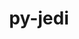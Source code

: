 ---
title: "py-jedi"
layout: cache
categories: [package, develop-2023-10-08]
meta: {"versions": ["0.18.2"], "compilers": ["gcc@=11.1.0", "gcc@=11.4.0", "gcc@=9.4.0", "oneapi@=2023.2.1"], "oss": ["ubuntu20.04"], "platforms": ["linux"], "targets": ["aarch64", "ppc64le", "x86_64_v3"], "stacks": ["data-vis-sdk", "e4s", "e4s-arm", "e4s-oneapi", "e4s-power", "root"], "num_specs": 11, "num_specs_by_stack": {"e4s-arm": 2, "root": 11, "e4s-power": 2, "data-vis-sdk": 2, "e4s": 3, "e4s-oneapi": 2}}
spec_details: [{"hash": "onbhuqmxddua6grzoc27m45ftwhsznlb", "compiler": "gcc@=11.4.0", "versions": ["0.18.2"], "os": "ubuntu20.04", "platform": "linux", "target": "aarch64", "variants": ["build_system=python_pip"], "stacks": ["e4s-arm", "root"], "size": "-", "tarball": "https://binaries.spack.io/releases/develop-2023-10-08/build_cache/linux-ubuntu20.04-aarch64/gcc-11.4.0/py-jedi-0.18.2/linux-ubuntu20.04-aarch64-gcc-11.4.0-py-jedi-0.18.2-onbhuqmxddua6grzoc27m45ftwhsznlb.spack"}, {"hash": "2oyqyrlyztp75e4gyhdg6w7qox4mwfhu", "compiler": "gcc@=11.4.0", "versions": ["0.18.2"], "os": "ubuntu20.04", "platform": "linux", "target": "aarch64", "variants": ["build_system=python_pip"], "stacks": ["e4s-arm", "root"], "size": "-", "tarball": "https://binaries.spack.io/releases/develop-2023-10-08/build_cache/linux-ubuntu20.04-aarch64/gcc-11.4.0/py-jedi-0.18.2/linux-ubuntu20.04-aarch64-gcc-11.4.0-py-jedi-0.18.2-2oyqyrlyztp75e4gyhdg6w7qox4mwfhu.spack"}, {"hash": "cgb3tdcgwvssz2a6hos7cawhci43ypk2", "compiler": "gcc@=9.4.0", "versions": ["0.18.2"], "os": "ubuntu20.04", "platform": "linux", "target": "ppc64le", "variants": ["build_system=python_pip"], "stacks": ["root", "e4s-power"], "size": "-", "tarball": "https://binaries.spack.io/releases/develop-2023-10-08/build_cache/linux-ubuntu20.04-ppc64le/gcc-9.4.0/py-jedi-0.18.2/linux-ubuntu20.04-ppc64le-gcc-9.4.0-py-jedi-0.18.2-cgb3tdcgwvssz2a6hos7cawhci43ypk2.spack"}, {"hash": "e2uqiyjldewfafae4nozmplhbfdm3wqf", "compiler": "gcc@=9.4.0", "versions": ["0.18.2"], "os": "ubuntu20.04", "platform": "linux", "target": "ppc64le", "variants": ["build_system=python_pip"], "stacks": ["root", "e4s-power"], "size": "-", "tarball": "https://binaries.spack.io/releases/develop-2023-10-08/build_cache/linux-ubuntu20.04-ppc64le/gcc-9.4.0/py-jedi-0.18.2/linux-ubuntu20.04-ppc64le-gcc-9.4.0-py-jedi-0.18.2-e2uqiyjldewfafae4nozmplhbfdm3wqf.spack"}, {"hash": "7y4wxoydlanlrsw7tpwa76tmoou2pqtu", "compiler": "gcc@=11.1.0", "versions": ["0.18.2"], "os": "ubuntu20.04", "platform": "linux", "target": "x86_64_v3", "variants": ["build_system=python_pip"], "stacks": ["data-vis-sdk", "root"], "size": "-", "tarball": "https://binaries.spack.io/releases/develop-2023-10-08/build_cache/linux-ubuntu20.04-x86_64_v3/gcc-11.1.0/py-jedi-0.18.2/linux-ubuntu20.04-x86_64_v3-gcc-11.1.0-py-jedi-0.18.2-7y4wxoydlanlrsw7tpwa76tmoou2pqtu.spack"}, {"hash": "dj7yrxuyxmwfksgd2zpqdjnpp53pqnzs", "compiler": "gcc@=11.1.0", "versions": ["0.18.2"], "os": "ubuntu20.04", "platform": "linux", "target": "x86_64_v3", "variants": ["build_system=python_pip"], "stacks": ["data-vis-sdk", "root"], "size": "-", "tarball": "https://binaries.spack.io/releases/develop-2023-10-08/build_cache/linux-ubuntu20.04-x86_64_v3/gcc-11.1.0/py-jedi-0.18.2/linux-ubuntu20.04-x86_64_v3-gcc-11.1.0-py-jedi-0.18.2-dj7yrxuyxmwfksgd2zpqdjnpp53pqnzs.spack"}, {"hash": "xjntsidcvyjgtv43mo6nddfbbhxqsyvr", "compiler": "gcc@=11.4.0", "versions": ["0.18.2"], "os": "ubuntu20.04", "platform": "linux", "target": "x86_64_v3", "variants": ["build_system=python_pip"], "stacks": ["root", "e4s"], "size": "-", "tarball": "https://binaries.spack.io/releases/develop-2023-10-08/build_cache/linux-ubuntu20.04-x86_64_v3/gcc-11.4.0/py-jedi-0.18.2/linux-ubuntu20.04-x86_64_v3-gcc-11.4.0-py-jedi-0.18.2-xjntsidcvyjgtv43mo6nddfbbhxqsyvr.spack"}, {"hash": "omljn2djyduyoykple6g6twp3wxg5whi", "compiler": "gcc@=11.4.0", "versions": ["0.18.2"], "os": "ubuntu20.04", "platform": "linux", "target": "x86_64_v3", "variants": ["build_system=python_pip"], "stacks": ["root", "e4s"], "size": "-", "tarball": "https://binaries.spack.io/releases/develop-2023-10-08/build_cache/linux-ubuntu20.04-x86_64_v3/gcc-11.4.0/py-jedi-0.18.2/linux-ubuntu20.04-x86_64_v3-gcc-11.4.0-py-jedi-0.18.2-omljn2djyduyoykple6g6twp3wxg5whi.spack"}, {"hash": "dy5jkzbx3u755zblwcxoadqbqiwbnvcb", "compiler": "gcc@=11.4.0", "versions": ["0.18.2"], "os": "ubuntu20.04", "platform": "linux", "target": "x86_64_v3", "variants": ["build_system=python_pip"], "stacks": ["root", "e4s"], "size": "-", "tarball": "https://binaries.spack.io/releases/develop-2023-10-08/build_cache/linux-ubuntu20.04-x86_64_v3/gcc-11.4.0/py-jedi-0.18.2/linux-ubuntu20.04-x86_64_v3-gcc-11.4.0-py-jedi-0.18.2-dy5jkzbx3u755zblwcxoadqbqiwbnvcb.spack"}, {"hash": "h5irtznz4dhuym6cmuept27nlzl3wofc", "compiler": "oneapi@=2023.2.1", "versions": ["0.18.2"], "os": "ubuntu20.04", "platform": "linux", "target": "x86_64_v3", "variants": ["build_system=python_pip"], "stacks": ["e4s-oneapi", "root"], "size": "-", "tarball": "https://binaries.spack.io/releases/develop-2023-10-08/build_cache/linux-ubuntu20.04-x86_64_v3/oneapi-2023.2.1/py-jedi-0.18.2/linux-ubuntu20.04-x86_64_v3-oneapi-2023.2.1-py-jedi-0.18.2-h5irtznz4dhuym6cmuept27nlzl3wofc.spack"}, {"hash": "pdfmjvdn7jhjv4swyag2ehrbgzysh5yg", "compiler": "oneapi@=2023.2.1", "versions": ["0.18.2"], "os": "ubuntu20.04", "platform": "linux", "target": "x86_64_v3", "variants": ["build_system=python_pip"], "stacks": ["e4s-oneapi", "root"], "size": "-", "tarball": "https://binaries.spack.io/releases/develop-2023-10-08/build_cache/linux-ubuntu20.04-x86_64_v3/oneapi-2023.2.1/py-jedi-0.18.2/linux-ubuntu20.04-x86_64_v3-oneapi-2023.2.1-py-jedi-0.18.2-pdfmjvdn7jhjv4swyag2ehrbgzysh5yg.spack"}]
---